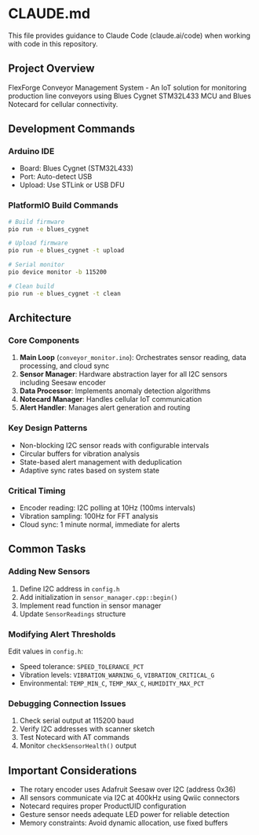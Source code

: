# CLAUDE.md

This file provides guidance to Claude Code (claude.ai/code) when working with code in this repository.

## Project Overview

FlexForge Conveyor Management System - An IoT solution for monitoring production line conveyors using Blues Cygnet STM32L433 MCU and Blues Notecard for cellular connectivity.

## Development Commands

### Arduino IDE
- Board: Blues Cygnet (STM32L433)
- Port: Auto-detect USB
- Upload: Use STLink or USB DFU

### PlatformIO Build Commands
```bash
# Build firmware
pio run -e blues_cygnet

# Upload firmware
pio run -e blues_cygnet -t upload

# Serial monitor
pio device monitor -b 115200

# Clean build
pio run -e blues_cygnet -t clean
```

## Architecture

### Core Components
1. **Main Loop** (`conveyor_monitor.ino`): Orchestrates sensor reading, data processing, and cloud sync
2. **Sensor Manager**: Hardware abstraction layer for all I2C sensors including Seesaw encoder
3. **Data Processor**: Implements anomaly detection algorithms
4. **Notecard Manager**: Handles cellular IoT communication
5. **Alert Handler**: Manages alert generation and routing

### Key Design Patterns
- Non-blocking I2C sensor reads with configurable intervals
- Circular buffers for vibration analysis
- State-based alert management with deduplication
- Adaptive sync rates based on system state

### Critical Timing
- Encoder reading: I2C polling at 10Hz (100ms intervals)
- Vibration sampling: 100Hz for FFT analysis
- Cloud sync: 1 minute normal, immediate for alerts

## Common Tasks

### Adding New Sensors
1. Define I2C address in `config.h`
2. Add initialization in `sensor_manager.cpp::begin()`
3. Implement read function in sensor manager
4. Update `SensorReadings` structure

### Modifying Alert Thresholds
Edit values in `config.h`:
- Speed tolerance: `SPEED_TOLERANCE_PCT`
- Vibration levels: `VIBRATION_WARNING_G`, `VIBRATION_CRITICAL_G`
- Environmental: `TEMP_MIN_C`, `TEMP_MAX_C`, `HUMIDITY_MAX_PCT`

### Debugging Connection Issues
1. Check serial output at 115200 baud
2. Verify I2C addresses with scanner sketch
3. Test Notecard with AT commands
4. Monitor `checkSensorHealth()` output

## Important Considerations

- The rotary encoder uses Adafruit Seesaw over I2C (address 0x36)
- All sensors communicate via I2C at 400kHz using Qwiic connectors
- Notecard requires proper ProductUID configuration
- Gesture sensor needs adequate LED power for reliable detection
- Memory constraints: Avoid dynamic allocation, use fixed buffers